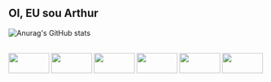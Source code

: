 ## OI, EU sou Arthur

![Anurag's GitHub stats](https://github-readme-stats.vercel.app/api?username=CarlosArthurM&show_icons=true&hide_border=true&bg_color=141414&text_color=FFFAFA&icon_color=4B0082&title_color=4B0082&border_radius=10)

<div style = " display: inline-block; align-items = "center";" > <br>
<img height = "40" width = "80" src="https://cdn.jsdelivr.net/gh/devicons/devicon@latest/icons/html5/html5-original.svg" />
<img height = "40" width = "80" src="https://cdn.jsdelivr.net/gh/devicons/devicon@latest/icons/css3/css3-original.svg" />
<img height = "40" width = "80" src="https://cdn.jsdelivr.net/gh/devicons/devicon@latest/icons/javascript/javascript-original.svg" />
<img height = "40" width = "80" src="https://cdn.jsdelivr.net/gh/devicons/devicon@latest/icons/python/python-original.svg" />
<img height = "40" width = "80" src="https://cdn.jsdelivr.net/gh/devicons/devicon@latest/icons/cplusplus/cplusplus-original.svg" />
<img height = "40" width = "80" src="https://cdn.jsdelivr.net/gh/devicons/devicon@latest/icons/photoshop/photoshop-original.svg" />
</div>
